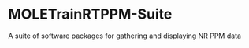 MOLETrainRTPPM-Suite
====================

A suite of software packages for gathering and displaying NR PPM data

